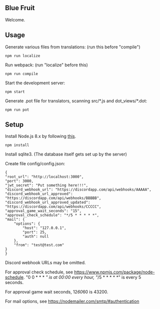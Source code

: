 Blue Fruit
---

Welcome.

Usage
---
Generate various files from translations: (run this before "compile")
```
npm run localize
```

Run webpack: (run "localize" before this)
```
npm run compile
```

Start the development server:
```
npm start
```

Generate .pot file for translators, scanning src/\*.js and dot_views/\*.dot:
```
npm run pot
```

Setup
---

Install Node.js 8.x by following [this](https://nodejs.org/en/download/package-manager/).

```
npm install
```

Install sqlite3. (The database itself gets set up by the server)

Create file config/config.json:

```
{
"root_url": "http://localhost:3000",
"port": 3000,
"jwt_secret": "Put something here!!!",
"discord_webhook_url": "https://discordapp.com/api/webhooks/AAAAA",
"discord_webhook_url_approved": "https://discordapp.com/api/webhooks/BBBBB",
"discord_webhook_url_approved_updated": "https://discordapp.com/api/webhooks/CCCCC",
"approval_game_wait_seconds": "15",
"approval_check_schedule": "*/5 * * * * *",
"mail": {
    "options": {
        "host": "127.0.0.1",
        "port": 25,
        "auth": null
    },
    "from": "test@test.com"
}
}
```

Discord webhook URLs may be omitted.

For approval check schedule, see https://www.npmjs.com/package/node-schedule. "0 0 * * * *" is at 00:00 every hour, "*/5 * * * * *" is every 5 seconds.

For approval game wait seconds, 12*60*60 is 43200.

For mail options, see https://nodemailer.com/smtp/#authentication

